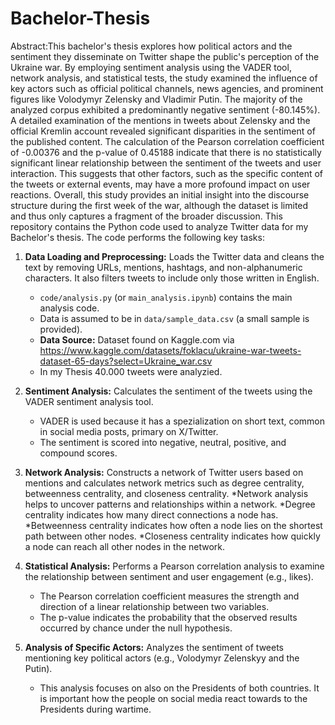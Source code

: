 # Bachelor-Thesis

Abstract:This bachelor's thesis explores how political actors and the sentiment they disseminate on Twitter shape the public's perception of the Ukraine war. By employing sentiment analysis using the VADER tool, network analysis, and statistical tests, the study examined the influence of key actors such as official political channels, news agencies, and prominent figures like Volodymyr Zelensky and Vladimir Putin. The majority of the analyzed corpus exhibited a predominantly negative sentiment (-80.145%). A detailed examination of the mentions in tweets about Zelensky and the official Kremlin account revealed significant disparities in the sentiment of the published content. The calculation of the Pearson correlation coefficient of -0.00376 and the p-value of 0.45188 indicate that there is no statistically significant linear relationship between the sentiment of the tweets and user interaction. This suggests that other factors, such as the specific content of the tweets or external events, may have a more profound impact on user reactions. Overall, this study provides an initial insight into the discourse structure during the first week of the war, although the dataset is limited and thus only captures a fragment of the broader discussion.
This repository contains the Python code used to analyze Twitter data for my Bachelor's thesis. The code performs the following key tasks:

1.  **Data Loading and Preprocessing:** Loads the Twitter data and cleans the text by removing URLs, mentions, hashtags, and non-alphanumeric characters.  It also filters tweets to include only those written in English.
    * `code/analysis.py` (or `main_analysis.ipynb`) contains the main analysis code.
    * Data is assumed to be in `data/sample_data.csv` (a small sample is provided).
    * **Data Source:** Dataset found on Kaggle.com via https://www.kaggle.com/datasets/foklacu/ukraine-war-tweets-dataset-65-days?select=Ukraine_war.csv
    * In my Thesis 40.000 tweets were analyzied. 

2.  **Sentiment Analysis:** Calculates the sentiment of the tweets using the VADER sentiment analysis tool.
    * VADER is used because it has a spezialization on short text, common in social media posts, primary on X/Twitter.
    * The sentiment is scored into negative, neutral, positive, and compound scores.

3.  **Network Analysis:** Constructs a network of Twitter users based on mentions and calculates network metrics such as degree centrality, betweenness centrality, and closeness centrality.
    *Network analysis helps to uncover patterns and relationships within a network.
    *Degree centrality indicates how many direct connections a node has.
    *Betweenness centrality indicates how often a node lies on the shortest path between other nodes.
    *Closeness centrality indicates how quickly a node can reach all other nodes in the network.

4.  **Statistical Analysis:** Performs a Pearson correlation analysis to examine the relationship between sentiment and user engagement (e.g., likes).
    * The Pearson correlation coefficient measures the strength and direction of a linear relationship between two variables.
    * The p-value indicates the probability that the observed results occurred by chance under the null hypothesis.

5.  **Analysis of Specific Actors:** Analyzes the sentiment of tweets mentioning key political actors (e.g., Volodymyr Zelenskyy and the Putin).
    * This analysis focuses on also on the Presidents of both countries. It is important how the people on social media react towards to the Presidents during wartime. 
